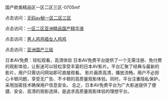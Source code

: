 国产欧美精品区一区二区三区-0705mf

点击访问：<a href="https://gda-c7m.pages.dev/">无码av秘一区二区三区</a>

点击访问：<a href="https://tfda.pages.dev/">一区二区亚洲精品国产精华液</a>

点击访问：<a href="https://bsdf-5f5.pages.dev/">男人鸡鸡插女人鸡鸡</a>

点击访问：<a href="https://cfad.pages.dev/">亚洲国产三级</a>

日本AV免费：轻松观看，高清体验
日本AV免费平台提供了一个无需注册、免付费的观影体验，让影迷可以轻松享受丰富的日本AV影片。平台汇聚了经典与最新的影片，用户只需访问网站即可直接观看。
影片画质高清，播放流畅，用户不必担心卡顿问题，享受无广告、不卡顿的高质量观影体验。同时，平台注重隐私保护，采用加密技术确保用户信息安全。
总之，日本AV免费平台为广大影迷提供了便捷、安全、高清的观影选择，是追求高质量观影体验的理想平台。

<span style="display:none;">[Canonical link](）</span>


